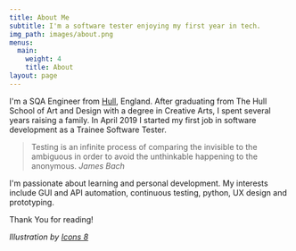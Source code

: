 ```yaml
---
title: About Me
subtitle: I'm a software tester enjoying my first year in tech.
img_path: images/about.png
menus:
  main:
    weight: 4
    title: About
layout: page
---
```


I'm a SQA Engineer from [Hull](https://en.wikipedia.org/wiki/Kingston_upon_Hull), England. After graduating from The Hull School of Art and Design with a degree in Creative Arts, I spent several years raising a family. In April 2019 I started my first job in software development as a Trainee Software Tester.


>Testing is an infinite process of comparing the invisible to the ambiguous in order to avoid the unthinkable happening to the anonymous. <cite>James Bach</cite>

I'm passionate about learning and personal development. My interests include GUI and API automation, continuous testing, python, UX design and prototyping. 

Thank You for reading!

*Illustration by [Icons 8](https://icons8.com/)*
